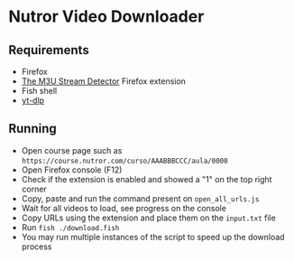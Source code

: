 # Nutror Video Downloader

## Requirements
- Firefox
- [The M3U Stream Detector](https://addons.mozilla.org/pt-BR/firefox/addon/the-m3u8-stream-detector/) Firefox extension
- Fish shell
- [yt-dlp](https://github.com/yt-dlp/yt-dlp)

## Running

- Open course page such as `https://course.nutror.com/curso/AAABBBCCC/aula/0000`
- Open Firefox console (F12)
- Check if the extension is enabled and showed a "1" on the top right corner
- Copy, paste and run the command present on `open_all_urls.js`
- Wait for all videos to load, see progress on the console
- Copy URLs using the extension and place them on the `input.txt` file
- Run `fish ./download.fish`
- You may run multiple instances of the script to speed up the download process
